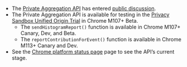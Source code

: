 * The [Private Aggregation API](https://github.com/patcg-individual-drafts/private-aggregation-api/) has entered [public discussion](https://github.com/patcg-individual-drafts/private-aggregation-api/issues).
* The Private Aggregation API is available for testing in the [Privacy Sandbox Unified Origin Trial](/docs/privacy-sandbox/unified-origin-trial/) in Chrome M107+ Beta.
  * The `sendHistogramReport()` function is available in Chrome M107+ Canary, Dev, and Beta.
  * The `reportContributionForEvent()` function is available in Chrome M113+ Canary and Dev.
*  See the [Chrome platform status page](https://chromestatus.com/feature/5743412790689792) page to see the API’s current stage.
